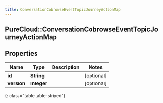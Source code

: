```yaml
---
title: ConversationCobrowseEventTopicJourneyActionMap
---
```

## PureCloud::ConversationCobrowseEventTopicJourneyActionMap

## Properties

|Name | Type | Description | Notes|
|------------ | ------------- | ------------- | -------------|
| **id** | **String** |  | [optional] |
| **version** | **Integer** |  | [optional] |
{: class="table table-striped"}


